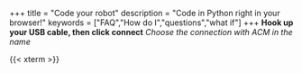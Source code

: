 +++
title = "Code your robot"
description = "Code in Python right in your browser!"
keywords = ["FAQ","How do I","questions","what if"]
+++
**Hook up your USB cable, then click connect**
*Choose the connection with ACM in the name*

{{< xterm >}}
